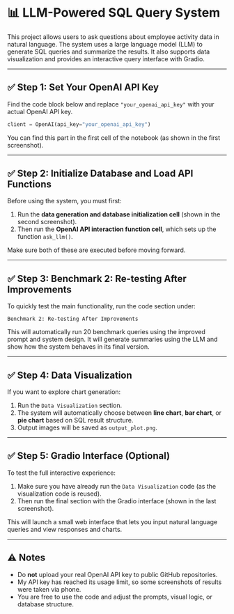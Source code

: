 
# 📊 LLM-Powered SQL Query System

This project allows users to ask questions about employee activity data in natural language. The system uses a large language model (LLM) to generate SQL queries and summarize the results. It also supports data visualization and provides an interactive query interface with Gradio.

---

## ✅ Step 1: Set Your OpenAI API Key

Find the code block below and replace `"your_openai_api_key"` with your actual OpenAI API key.

```python
client = OpenAI(api_key="your_openai_api_key")
```

You can find this part in the first cell of the notebook (as shown in the first screenshot).

---

## ✅ Step 2: Initialize Database and Load API Functions

Before using the system, you must first:

1. Run the **data generation and database initialization cell** (shown in the second screenshot).
2. Then run the **OpenAI API interaction function cell**, which sets up the function `ask_llm()`.

Make sure both of these are executed before moving forward.

---

## ✅ Step 3: Benchmark 2: Re-testing After Improvements

To quickly test the main functionality, run the code section under:

```
Benchmark 2: Re-testing After Improvements
```

This will automatically run 20 benchmark queries using the improved prompt and system design. It will generate summaries using the LLM and show how the system behaves in its final version.

---

## ✅ Step 4: Data Visualization

If you want to explore chart generation:

1. Run the `Data Visualization` section.
2. The system will automatically choose between **line chart**, **bar chart**, or **pie chart** based on SQL result structure.
3. Output images will be saved as `output_plot.png`.

---

## ✅ Step 5: Gradio Interface (Optional)

To test the full interactive experience:

1. Make sure you have already run the `Data Visualization` code (as the visualization code is reused).
2. Then run the final section with the Gradio interface (shown in the last screenshot).

This will launch a small web interface that lets you input natural language queries and view responses and charts.

---

## ⚠️ Notes

- Do **not** upload your real OpenAI API key to public GitHub repositories.
- My API key has reached its usage limit, so some screenshots of results were taken via phone.
- You are free to use the code and adjust the prompts, visual logic, or database structure.
